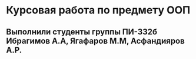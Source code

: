 # Курсовая работа по предмету ООП 
## Выполнили студенты группы ПИ-332б Ибрагимов А.А, Ягафаров М.М, Асфандияров А.Р.
